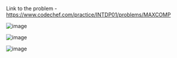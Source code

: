 Link to the problem - https://www.codechef.com/practice/INTDP01/problems/MAXCOMP


![image](https://github.com/Haleshot/Competitive-Programming/assets/57552973/96955bb6-83c0-4bcf-bbd8-4b08ed10ab04)


![image](https://github.com/Haleshot/Competitive-Programming/assets/57552973/e1865f5a-42d0-4f88-9508-1e0d2b3bae93)


![image](https://github.com/Haleshot/Competitive-Programming/assets/57552973/c6af8cc7-22d5-459a-b290-753db3bc065d)
